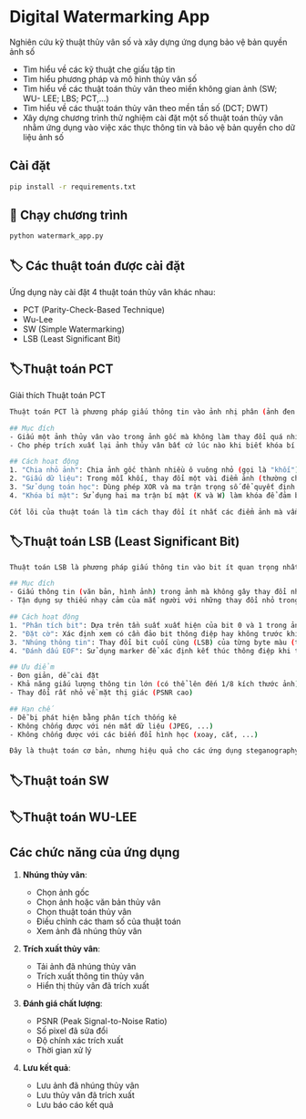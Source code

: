 # Digital Watermarking App

Nghiên cứu kỹ thuật thủy vân số và xây dựng ứng dụng bảo vệ bản quyền ảnh số
- Tìm hiểu về các kỹ thuật che giấu tập tin
- Tìm hiểu phương pháp và mô hình thủy vân số
- Tìm hiểu về các thuật toán thủy vân theo miền không gian ảnh (SW; WU- LEE; LBS; PCT,...)
- Tìm hiểu về các thuật toán thủy vân theo mền tần số (DCT; DWT)
- Xây dựng chương trình thử nghiệm cài đặt một số thuật toán thủy vân nhằm ứng dụng vào việc xác thực thông tin và bảo vệ bản quyền cho dữ liệu ảnh số

## Cài đặt
```bash
pip install -r requirements.txt
```

## 🗿 Chạy chương trình
```bash
python watermark_app.py
```

## 🏷️ Các thuật toán được cài đặt
Ứng dụng này cài đặt 4 thuật toán thủy vân khác nhau:
- PCT (Parity-Check-Based Technique)
- Wu-Lee
- SW (Simple Watermarking)
- LSB (Least Significant Bit)

## 🏷️Thuật toán PCT
Giải thích Thuật toán PCT
```bash
Thuật toán PCT là phương pháp giấu thông tin vào ảnh nhị phân (ảnh đen trắng).

## Mục đích
- Giấu một ảnh thủy vân vào trong ảnh gốc mà không làm thay đổi quá nhiều chất lượng ảnh
- Cho phép trích xuất lại ảnh thủy vân bất cứ lúc nào khi biết khóa bí mật

## Cách hoạt động
1. "Chia nhỏ ảnh": Chia ảnh gốc thành nhiều ô vuông nhỏ (gọi là "khối")
2. "Giấu dữ liệu": Trong mỗi khối, thay đổi một vài điểm ảnh (thường chỉ 1-2 điểm) để mã hóa một phần nhỏ của thông điệp
3. "Sử dụng toán học": Dùng phép XOR và ma trận trọng số để quyết định những điểm ảnh nào cần thay đổi
4. "Khóa bí mật": Sử dụng hai ma trận bí mật (K và W) làm khóa để đảm bảo chỉ người có khóa mới trích xuất được thông tin

Cốt lõi của thuật toán là tìm cách thay đổi ít nhất các điểm ảnh mà vẫn đảm bảo giấu được đủ thông tin cần thiết, đồng thời cho phép khôi phục chính xác thông tin đã giấu.
```

## 🏷️Thuật toán LSB (Least Significant Bit)
```bash
Thuật toán LSB là phương pháp giấu thông tin vào bit ít quan trọng nhất của mỗi pixel trong ảnh.

## Mục đích
- Giấu thông tin (văn bản, hình ảnh) trong ảnh mà không gây thay đổi nhìn thấy được
- Tận dụng sự thiếu nhạy cảm của mắt người với những thay đổi nhỏ trong giá trị màu sắc

## Cách hoạt động
1. "Phân tích bit": Dựa trên tần suất xuất hiện của bit 0 và 1 trong ảnh gốc và thông điệp
2. "Đặt cờ": Xác định xem có cần đảo bit thông điệp hay không trước khi nhúng
3. "Nhúng thông tin": Thay đổi bit cuối cùng (LSB) của từng byte màu (thường là kênh Blue) trong ảnh
4. "Đánh dấu EOF": Sử dụng marker để xác định kết thúc thông điệp khi trích xuất

## Ưu điểm
- Đơn giản, dễ cài đặt
- Khả năng giấu lượng thông tin lớn (có thể lên đến 1/8 kích thước ảnh)
- Thay đổi rất nhỏ về mặt thị giác (PSNR cao)

## Hạn chế
- Dễ bị phát hiện bằng phân tích thống kê
- Không chống được với nén mất dữ liệu (JPEG, ...)
- Không chống được với các biến đổi hình học (xoay, cắt, ...)

Đây là thuật toán cơ bản, nhưng hiệu quả cho các ứng dụng steganography đơn giản. Tuy nhiên, trong môi trường thực, thường cần kết hợp với các phương pháp khác để tăng tính bảo mật.
```

## 🏷️Thuật toán SW

## 🏷️Thuật toán WU-LEE

## Các chức năng của ứng dụng
1. **Nhúng thủy vân**:
   - Chọn ảnh gốc
   - Chọn ảnh hoặc văn bản thủy vân
   - Chọn thuật toán thủy vân
   - Điều chỉnh các tham số của thuật toán
   - Xem ảnh đã nhúng thủy vân

2. **Trích xuất thủy vân**:
   - Tải ảnh đã nhúng thủy vân
   - Trích xuất thông tin thủy vân
   - Hiển thị thủy vân đã trích xuất

3. **Đánh giá chất lượng**:
   - PSNR (Peak Signal-to-Noise Ratio)
   - Số pixel đã sửa đổi
   - Độ chính xác trích xuất
   - Thời gian xử lý

4. **Lưu kết quả**:
   - Lưu ảnh đã nhúng thủy vân
   - Lưu thủy vân đã trích xuất
   - Lưu báo cáo kết quả